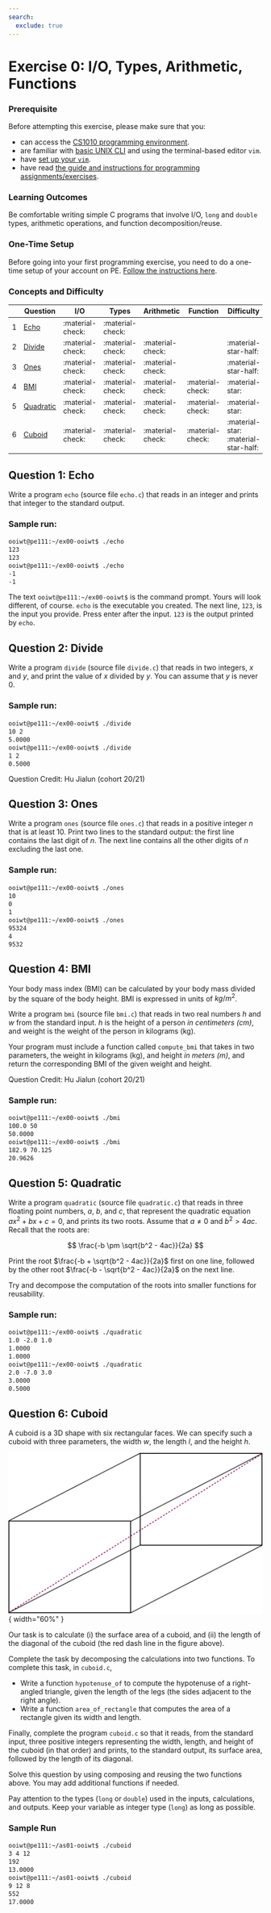 ```yaml
---
search:
  exclude: true
---
```


# Exercise 0: I/O, Types, Arithmetic, Functions 

### Prerequisite

Before attempting this exercise, please make sure that you:

- can access the [CS1010 programming environment](../guides/environments.md).
- are familiar with [basic UNIX CLI](../guides/unix-essentials.md) and using the terminal-based editor `vim`.
- have [set up your `vim`](../guides/vim-setup.md).
- have read [the guide and instructions for programming assignments/exercises](../guides/assignment.md).

### Learning Outcomes

Be comfortable writing simple C programs that involve I/O, `long` and `double` types, arithmetic operations, and function decomposition/reuse.

### One-Time Setup

Before going into your first programming exercise, you need to do a one-time setup of your account on PE.  [Follow the instructions here](../guides/github.md).

### Concepts and Difficulty

| | Question | I/O     | Types            | Arithmetic | Function |  Difficulty |
--|---------|----------|------------------|------------|----------|-------------|
1 | [Echo](#question-1-echo)     | :material-check: | :material-check: |                    | | |
2 | [Divide](#question-2-divide) | :material-check: | :material-check: | :material-check:   | | :material-star-half:    |
3 | [Ones](#question-3-ones)     | :material-check: | :material-check: | :material-check:   | | :material-star-half:  |
4 | [BMI](#question-4-bmi)       | :material-check: | :material-check: | :material-check:   | :material-check: | :material-star:      |
5 | [Quadratic](#question-5-quadratic) | :material-check: | :material-check: | :material-check: | :material-check: | :material-star:       |
6 | [Cuboid](#question-6-cuboid) | :material-check: | :material-check: | :material-check:   | :material-check: | :material-star: :material-star-half:  |

## Question 1: Echo

Write a program `echo` (source file `echo.c`) that reads in an integer and prints that integer to the standard output.

### Sample run:

```
ooiwt@pe111:~/ex00-ooiwt$ ./echo
123
123
ooiwt@pe111:~/ex00-ooiwt$ ./echo
-1
-1
```

The text `ooiwt@pe111:~/ex00-ooiwt$` is the command prompt.  Yours will look different, of course.  `echo` is the executable you created.  The next line, `123`, is the input you provide.  Press enter after the input.  `123` is the output printed by `echo`.

## Question 2: Divide

Write a program `divide` (source file `divide.c`) that reads in two integers, $x$ and $y$, and print the value of $x$ divided by $y$.  You can assume that $y$ is never 0.

### Sample run:

```
ooiwt@pe111:~/ex00-ooiwt$ ./divide
10 2
5.0000
ooiwt@pe111:~/ex00-ooiwt$ ./divide
1 2
0.5000
```

Question Credit: Hu Jialun (cohort 20/21)

## Question 3: Ones

Write a program `ones` (source file `ones.c`) that reads in a positive integer $n$ that is at least 10.  Print two lines to the standard output: the first line contains the last digit of $n$.  The next line contains all the other digits of $n$ excluding the last one. 

### Sample run:

```
ooiwt@pe111:~/ex00-ooiwt$ ./ones
10
0
1
ooiwt@pe111:~/ex00-ooiwt$ ./ones
95324
4
9532
```

## Question 4: BMI

Your body mass index (BMI) can be calculated by your body mass divided by the square of the body height.  BMI is expressed in units of $kg/m^2$. 

Write a program `bmi` (source file `bmi.c`) that reads in two real numbers $h$ and $w$ from the standard input.  $h$ is the height of a person _in centimeters (cm)_, and weight is the weight of the person in kilograms (kg).

Your program must include a function called `compute_bmi` that takes in two parameters, the weight in kilograms (kg), and height _in meters (m)_, and return the corresponding BMI of the given weight and height.

Question Credit: Hu Jialun (cohort 20/21)

### Sample run:

```
ooiwt@pe111:~/ex00-ooiwt$ ./bmi
100.0 50
50.0000
ooiwt@pe111:~/ex00-ooiwt$ ./bmi
182.9 70.125
20.9626
```

## Question 5: Quadratic

Write a program `quadratic` (source file `quadratic.c`) that reads in three floating point numbers, $a$, $b$, and $c$, that represent the quadratic equation $ax^2 + bx + c = 0$, and prints its two roots.  Assume that $a \not = 0$ and $b^2 > 4ac$.  Recall that the roots are:

$$
\frac{-b \pm \sqrt{b^2 - 4ac}}{2a}
$$

Print the root $\frac{-b + \sqrt{b^2 - 4ac}}{2a}$ first on one line,
followed by the other root $\frac{-b - \sqrt{b^2 - 4ac}}{2a}$ on the next line.

Try and decompose the computation of the roots into smaller functions for reusability.

### Sample run:

```
ooiwt@pe111:~/ex00-ooiwt$ ./quadratic
1.0 -2.0 1.0
1.0000
1.0000
ooiwt@pe111:~/ex00-ooiwt$ ./quadratic
2.0 -7.0 3.0
3.0000
0.5000
```

## Question 6: Cuboid

A cuboid is a 3D shape with six rectangular faces.  We can specify such a cuboid with three parameters, the width $w$, the length $l$, and the height $h$.

![cuboid](figures/as01-cuboid/cuboid.png){ width="60%" }

Our task is to calculate (i) the surface area of a cuboid, and (ii) the length of the diagonal of the cuboid (the red dash line in the figure above). 

Complete the task by decomposing the calculations into two functions.  To complete this task, in `cuboid.c`,

- Write a function `hypotenuse_of` to compute the hypotenuse of a right-angled triangle, given the length of the legs (the sides adjacent to the right angle).
- Write a function `area_of_rectangle` that computes the area of a rectangle given its width and length.

Finally, complete the program `cuboid.c` so that it reads, from the standard input, three positive integers representing the width, length, and height of the cuboid (in that order) and prints, to the standard output, its surface area, followed by the length of its diagonal.

Solve this question by using composing and reusing the two functions above.  You may add additional functions if needed.

Pay attention to the types (`long` or `double`) used in the inputs, calculations, and outputs.  Keep your variable as integer type (`long`) as long as possible.

### Sample Run
```
ooiwt@pe111:~/as01-ooiwt$ ./cuboid
3 4 12
192
13.0000
ooiwt@pe111:~/as01-ooiwt$ ./cuboid
9 12 8
552
17.0000
```
